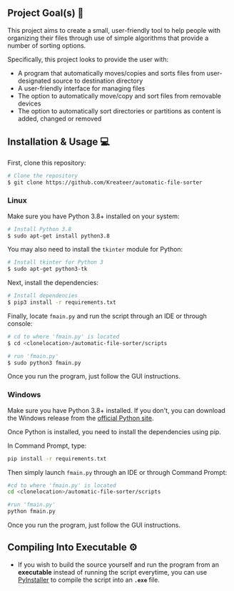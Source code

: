 
## Project Goal(s) 🎯

This project aims to create a small, user-friendly tool to help people with organizing their files through use of simple algorithms that provide a number of sorting options.

Specifically, this project looks to provide the user with:

- A program that automatically moves/copies and sorts files from user-designated source to destination directory
- A user-friendly interface for managing files
- The option to automatically move/copy and sort files from removable devices
- The option to automatically sort directories or partitions as content is added, changed or removed

## Installation & Usage 💻

First, clone this repository:
```bash
# Clone the repository
$ git clone https://github.com/Kreateer/automatic-file-sorter
```

### Linux

Make sure you have Python 3.8+ installed on your system:
```bash
# Install Python 3.8
$ sudo apt-get install python3.8
```

You may also need to install the `tkinter` module for Python:
```bash
# Install tkinter for Python 3
$ sudo apt-get python3-tk
```

Next, install the dependencies:
```bash
# Install dependencies
$ pip3 install -r requirements.txt
```

Finally, locate ``fmain.py`` and run the script through an IDE or through console:
```bash
# cd to where 'fmain.py' is located
$ cd <clonelocation>/automatic-file-sorter/scripts

# run 'fmain.py'
$ sudo python3 fmain.py
```
Once you run the program, just follow the GUI instructions.

### Windows

Make sure you have Python 3.8+ installed.
If you don't, you can download the Windows release from the [official Python site](https://www.python.org/downloads/windows/).

Once Python is installed, you need to install the dependencies using pip.


In Command Prompt, type:
```bash
pip install -r requirements.txt
```

Then simply launch `fmain.py` through an IDE or through Command Prompt:
```bash
#cd to where 'fmain.py' is located
cd <clonelocation>/automatic-file-sorter/scripts

#run 'fmain.py'
python fmain.py
```
Once you run the program, just follow the GUI instructions.

## Compiling Into Executable ⚙️

- If you wish to build the source yourself and run the program from an **executable** instead of running the script everytime, you can use [PyInstaller](https://www.pyinstaller.org/) to compile the script into an **`.exe`** file.
